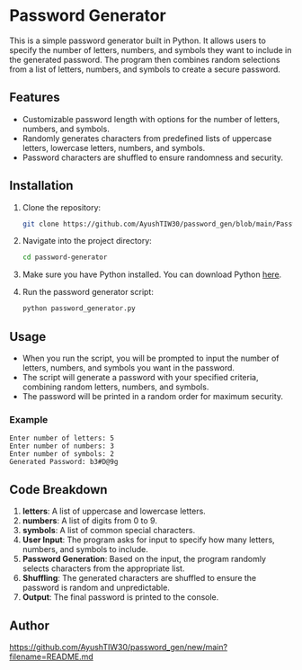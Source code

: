# Password Generator

This is a simple password generator built in Python. It allows users to specify the number of letters, numbers, and symbols they want to include in the generated password. The program then combines random selections from a list of letters, numbers, and symbols to create a secure password.

## Features

- Customizable password length with options for the number of letters, numbers, and symbols.
- Randomly generates characters from predefined lists of uppercase letters, lowercase letters, numbers, and symbols.
- Password characters are shuffled to ensure randomness and security.

## Installation

1. Clone the repository:
   ```bash
   git clone https://github.com/AyushTIW30/password_gen/blob/main/Password_gen.py
   ```

2. Navigate into the project directory:
   ```bash
   cd password-generator
   ```

3. Make sure you have Python installed. You can download Python [here](https://www.python.org/downloads/).

4. Run the password generator script:
   ```bash
   python password_generator.py
   ```

## Usage

- When you run the script, you will be prompted to input the number of letters, numbers, and symbols you want in the password.
- The script will generate a password with your specified criteria, combining random letters, numbers, and symbols.
- The password will be printed in a random order for maximum security.

### Example

```
Enter number of letters: 5
Enter number of numbers: 3
Enter number of symbols: 2
Generated Password: b3#D@9g
```

## Code Breakdown
1. **letters**: A list of uppercase and lowercase letters.
2. **numbers**: A list of digits from 0 to 9.
3. **symbols**: A list of common special characters.
4. **User Input**: The program asks for input to specify how many letters, numbers, and symbols to include.
5. **Password Generation**: Based on the input, the program randomly selects characters from the appropriate list.
6. **Shuffling**: The generated characters are shuffled to ensure the password is random and unpredictable.
7. **Output**: The final password is printed to the console.


## Author
https://github.com/AyushTIW30/password_gen/new/main?filename=README.md

